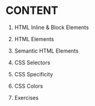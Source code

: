 # CONTENT

1. HTML Inline & Block Elements

2. HTML Elements

3. Semantic HTML Elements

4. CSS Selectors

5. CSS Specificity

6. CSS Colors

7. Exercises

